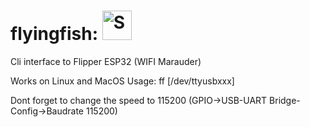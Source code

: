 # flyingfish: <img width="47" alt="Screenshot 2023-07-28 at 10 17 15 PM" src="https://github.com/nmurilo/flyingfish/assets/22617810/2286e08c-40a3-42e9-b3d3-c38b947d1018">
Cli interface to Flipper ESP32 (WIFI Marauder) 

Works on Linux and MacOS
Usage: 
ff [/dev/ttyusbxxx] 

Dont forget to change the speed to 115200 (GPIO->USB-UART Bridge-Config->Baudrate 115200)
